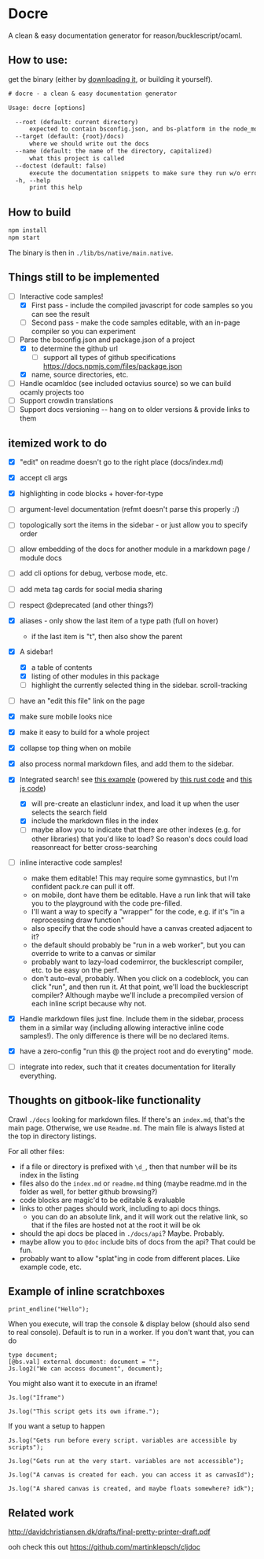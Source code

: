 
# Docre

A clean & easy documentation generator for reason/bucklescript/ocaml.

## How to use:

get the binary (either by [downloading it](https://github.com/jaredly/docre/releases/), or building it yourself).

```txt
# docre - a clean & easy documentation generator

Usage: docre [options]

  --root (default: current directory)
      expected to contain bsconfig.json, and bs-platform in the node_modules
  --target (default: {root}/docs)
      where we should write out the docs
  --name (default: the name of the directory, capitalized)
      what this project is called
  --doctest (default: false)
      execute the documentation snippets to make sure they run w/o erroring
  -h, --help
      print this help
```

## How to build

```bash
npm install
npm start
```

The binary is then in `./lib/bs/native/main.native`.

## Things still to be implemented

- [ ] Interactive code samples!
  - [x] First pass - include the compiled javascript for code samples so you can see the result
  - [ ] Second pass - make the code samples editable, with an in-page compiler so you can experiment
- [ ] Parse the bsconfig.json and package.json of a project
  - [x] to determine the github url
    - [ ] support all types of github specifications https://docs.npmjs.com/files/package.json
  - [x] name, source directories, etc.
- [ ] Handle ocamldoc (see included octavius source) so we can build ocamly projects too
- [ ] Support crowdin translations
- [ ] Support docs versioning -- hang on to older versions & provide links to them

## itemized work to do

- [x] "edit" on readme doesn't go to the right place (docs/index.md)
- [x] accept cli args
- [x] highlighting in code blocks + hover-for-type
- [ ] argument-level documentation (refmt doesn't parse this properly :/)
- [ ] topologically sort the items in the sidebar - or just allow you to specify order
- [ ] allow embedding of the docs for another module in a markdown page / module docs
- [ ] add cli options for debug, verbose mode, etc.
- [ ] add meta tag cards for social media sharing
- [ ] respect @deprecated (and other things?)
- [x] aliases - only show the last item of a type path (full on hover)
  - if the last item is "t", then also show the parent
- [x] A sidebar!
  - [x] a table of contents
  - [x] listing of other modules in this package
  - [ ] highlight the currently selected thing in the sidebar. scroll-tracking
- [ ] have an "edit this file" link on the page
- [x] make sure mobile looks nice
- [x] make it easy to build for a whole project
- [x] collapse top thing when on mobile
- [x] also process normal markdown files, and add them to the sidebar.
- [x] Integrated search! see [this example](https://rustbyexample.com/primitives/tuples.html?search=thin) (powered by [this rust code](https://github.com/rust-lang-nursery/mdBook/blob/5fb36751514a83ce245099df3057efd53b5819df/src/renderer/html_handlebars/search.rs#L19) and [this js code](https://github.com/rust-lang-nursery/mdBook/blob/master/src/theme/searcher/searcher.js))
  - [x] will pre-create an elasticlunr index, and load it up when the user selects the search field
  - [x] include the markdown files in the index
  - [ ] maybe allow you to indicate that there are other indexes (e.g. for other libraries) that you'd like to load? So reason's docs could load reasonreact for better cross-searching
- [ ] inline interactive code samples!
  - make them editable! This may require some gymnastics, but I'm confident pack.re can pull it off.
  - on mobile, dont have them be editable. Have a run link that will take you to the playground with the code pre-filled.
  - I'll want a way to specify a "wrapper" for the code, e.g. if it's "in a reprocessing draw function"
  - also specify that the code should have a canvas created adjacent to it?
  - the default should probably be "run in a web worker", but you can override to write to a canvas or similar
  - probably want to lazy-load codemirror, the bucklescript compiler, etc. to be easy on the perf.
  - don't auto-eval, probably. When you click on a codeblock, you can click "run", and then run it. At that point, we'll load the bucklescript compiler? Although maybe we'll include a precompiled version of each inline script because why not.
- [x] Handle markdown files just fine. Include them in the sidebar, process them in a similar way (including allowing interactive inline code samples!). The only difference is there will be no declared items.
- [x] have a zero-config "run this @ the project root and do everyting" mode.
- [ ] integrate into redex, such that it creates documentation for literally everything.


## Thoughts on gitbook-like functionality

Crawl `./docs` looking for markdown files. If there's an `index.md`, that's the main page. Otherwise, we use `Readme.md`.
The main file is always listed at the top in directory listings.

For all other files:
- if a file or directory is prefixed with `\d_`, then that number will be its index in the listing
- files also do the `index.md` or `readme.md` thing (maybe readme.md in the folder as well, for better github browsing?)
- code blocks are magic'd to be editable & evaluable
- links to other pages should work, including to api docs things.
  - you can do an absolute link, and it will work out the relative link, so that if the files are hosted not at the root it will be ok
- should the api docs be placed in `./docs/api`? Maybe. Probably.
- maybe allow you to `@doc` include bits of docs from the api? That could be fun.
- probably want to allow "splat"ing in code from different places. Like example code, etc.

## Example of inline scratchboxes

```reason
print_endline("Hello");
```

When you execute, will trap the console & display below (should also send to real console).
Default is to run in a worker. If you don't want that, you can do

```reason;window
type document;
[@bs.val] external document: document = "";
Js.log2("We can access document", document);
```

You might also want it to execute in an iframe!

```reason;iframe
Js.log("Iframe")
```

```reason;each-iframe
Js.log("This script gets its own iframe.");
```

If you want a setup to happen

```each-setup
Js.log("Gets run before every script. variables are accessible by scripts");
```

```setup
Js.log("Gets run at the very start. variables are not accessible");
```

```each-setup;canvas
Js.log("A canvas is created for each. you can access it as canvasId");
```

```setup;canvas
Js.log("A shared canvas is created, and maybe floats somewhere? idk");
```


## Related work

http://davidchristiansen.dk/drafts/final-pretty-printer-draft.pdf

ooh check this out
https://github.com/martinklepsch/cljdoc

